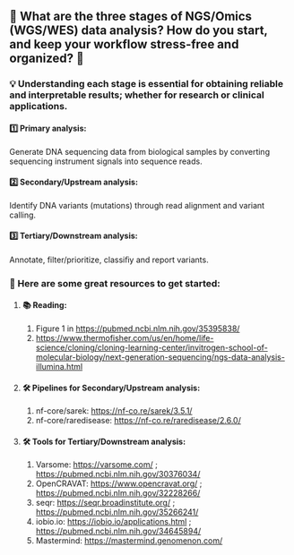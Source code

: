 ## 🧬 What are the three stages of NGS/Omics (WGS/WES) data analysis? How do you start, and keep your workflow stress-free and organized? 📒

### 💡 Understanding each stage is essential for obtaining reliable and interpretable results; whether for research or clinical applications.

#### 1️⃣ Primary analysis: 
Generate DNA sequencing data from biological samples by converting sequencing instrument signals into sequence reads.

#### 2️⃣ Secondary/Upstream analysis: 
Identify DNA variants (mutations) through read alignment and variant calling.

#### 3️⃣ Tertiary/Downstream analysis: 
Annotate, filter/prioritize, classiﬁy and report variants.

### 🎯 Here are some great resources to get started:
1. #### 📚 Reading:
   1. Figure 1 in https://pubmed.ncbi.nlm.nih.gov/35395838/
   2. https://www.thermofisher.com/us/en/home/life-science/cloning/cloning-learning-center/invitrogen-school-of-molecular-biology/next-generation-sequencing/ngs-data-analysis-illumina.html 

2. #### 🛠️ Pipelines for Secondary/Upstream analysis:
   1. nf-core/sarek: https://nf-co.re/sarek/3.5.1/
   2. nf-core/raredisease: https://nf-co.re/raredisease/2.6.0/ 

3. #### 🛠️ Tools for Tertiary/Downstream analysis:
   1. Varsome: https://varsome.com/ ; https://pubmed.ncbi.nlm.nih.gov/30376034/
   2. OpenCRAVAT: https://www.opencravat.org/  ; https://pubmed.ncbi.nlm.nih.gov/32228266/
   3. seqr: https://seqr.broadinstitute.org/ ; https://pubmed.ncbi.nlm.nih.gov/35266241/
   4. iobio.io: https://iobio.io/applications.html  ; https://pubmed.ncbi.nlm.nih.gov/34645894/
   5. Mastermind: https://mastermind.genomenon.com/ 
